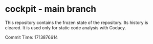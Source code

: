# cockpit - main branch

This repository contains the frozen state of the repository.
Its history is cleared. It is used only for static code
analysis with Codacy.

Commit Time: 1713876614
